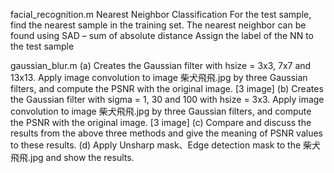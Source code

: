 facial_recognition.m
Nearest Neighbor Classification
For the test sample, find the nearest sample in the training set.
The nearest neighbor can be found using SAD – sum of absolute distance
Assign the label of the NN to the test sample


gaussian_blur.m
(a) Creates the Gaussian filter with hsize = 3x3, 7x7 and 13x13. Apply image convolution to image 柴犬飛飛.jpg by three Gaussian filters, and compute the PSNR with the original image. [3 image]
(b) Creates the Gaussian filter with sigma = 1, 30 and 100 with hsize = 3x3. Apply image convolution to image 柴犬飛飛.jpg by three Gaussian filters, and compute the PSNR with the original image. [3 image]
(c) Compare and discuss the results from the above three methods and give the meaning of PSNR values to these results.
(d) Apply Unsharp mask、Edge detection mask to the 柴犬飛飛.jpg and show the results.
